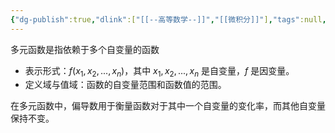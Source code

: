 ```yaml
---
{"dg-publish":true,"dlink":["[[--高等数学--]]","[[微积分]]"],"tags":null,"permalink":"/038-数字科学/math/微积分/多元函数的定义/","dgPassFrontmatter":true}
---
```



多元函数是指依赖于多个自变量的函数

- 表示形式：$f(x_1, x_2, ..., x_n)$，其中 $x_1, x_2, ..., x_n$ 是自变量，$f$ 是因变量。
- 定义域与值域：函数的自变量范围和函数值的范围。

在多元函数中，偏导数用于衡量函数对于其中一个自变量的变化率，而其他自变量保持不变。